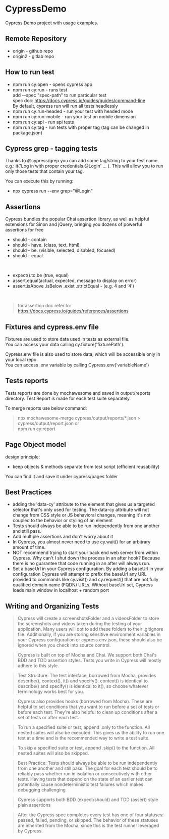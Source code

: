 # CypressDemo

Cypress Demo project with usage examples.

## Remote Repository
- origin - github repo
- origin2 - gitlab repo

## How to run test

- npm run cy:open - opens cypress app
- npm run cy:run - runs test <br />
add --spec "spec-path" to run particular test <br />
spec doc: https://docs.cypress.io/guides/guides/command-line <br />
By default, cypress run will run all tests headlessly
- npm run cy:run-headed - run your test with headed mode
- npm run cy:run-mobile - run your test on mobile dimension 
- npm run cy:api - run api tests
- npm run cy:tag - run tests with proper tag (tag can be changed in package.json)

## Cypress grep - tagging tests

Thanks to @cypress/grep you can add some tag/string to your test name. e.g.: it('Log in with proper credentials @Login' ... ). 
This will allow you to run only those tests that contain your tag.

You can execute this by running: 
- npx cypress run --env grep="@Login"

## Assertions

Cypress bundles the popular Chai assertion library, as well as helpful extensions for Sinon and jQuery, bringing you dozens of powerful assertions for free

- should - contain
- should - have. (class, text, html)
- should - be. (visible, selected, disabled, focused)
- should - equal 
<br />

- expect().to.be (true, equal)
- assert.equal(actual, expected, message to display on error) 
- assert.isAbove .isBelow .exist .strictEqual - (e.g. 4 and '4') 
<br />

> for assertion doc refer to: https://docs.cypress.io/guides/references/assertions


## Fixtures and cypress.env file

Fixtures are used to store data used in tests as external file. <br />
You can access your data calling cy.fixture('fixturePath').

Cypress.env file is also used to store data, which will be accessible only in your local repo. <br />
You can access .env variable by calling Cypress.env('variableName')


## Tests reports

Tests reports are done by mochawesome and saved in output/reports directory. Test Report is made for each test suite separately.

To merge reports use below command:

> npx mochawesome-merge cypress/output/reports/*.json > cypress/output/report.json or <br />
> npm run cy:report 


## Page Object model 

design principle:
- keep objects & methods separate from test script  (efficient reusability)

You can find it and save it under cypress/pages folder

## Best Practices

- adding the 'data-cy' attribute to the element that gives us a targeted selector that's only used for testing. The data-cy attribute will not change from CSS style or JS behavioral changes, meaning it's not coupled to the behavior or styling of an element
- Tests should always be able to be run independently from one another and still pass.
- Add multiple assertions and don't worry about it
- In Cypress, you almost never need to use cy.wait() for an arbitrary amount of time.
- NOT recommend trying to start your back end web server from within Cypress. Why can't I shut down the process in an after hook?  Because there is no guarantee that code running in an after will always run.
- Set a baseUrl in your Cypress configuration. By adding a baseUrl in your configuration Cypress will attempt to prefix the baseUrl any URL provided to commands like cy.visit() and cy.request() that are not fully qualified domain name (FQDN) URLs. Without baseUrl set, Cypress loads main window in localhost + random port

## Writing and Organizing Tests

> Cypress will create a screenshotsFolder and a videosFolder to store the screenshots and videos taken during the testing of your application. Many users will opt to add these folders to their .gitignore file. Additionally, if you are storing sensitive environment variables in your Cypress configuration or cypress.env.json, these should also be ignored when you check into source control.

> Cypress is built on top of Mocha and Chai. We support both Chai's BDD and TDD assertion styles. Tests you write in Cypress will mostly adhere to this style.

> Test Structure: The test interface, borrowed from Mocha, provides describe(), context(), it() and specify(). context() is identical to describe() and specify() is identical to it(), so choose whatever terminology works best for you.

> Cypress also provides hooks (borrowed from Mocha). These are helpful to set conditions that you want to run before a set of tests or before each test. They're also helpful to clean up conditions after a set of tests or after each test.

> To run a specified suite or test, append .only to the function. All nested suites will also be executed. This gives us the ability to run one test at a time and is the recommended way to write a test suite.

> To skip a specified suite or test, append .skip() to the function. All nested suites will also be skipped.

> Best Practice: Tests should always be able to be run independently from one another and still pass. The goal for each test should be to reliably pass whether run in isolation or consecutively with other tests. Having tests that depend on the state of an earlier test can potentially cause nondeterministic test failures which makes debugging challenging

> Cypress supports both BDD (expect/should) and TDD (assert) style plain assertions

> After the Cypress spec completes every test has one of four statuses: passed, failed, pending, or skipped. The behavior of these statuses are inherited from the Mocha, since this is the test runner leveraged by Cypress.
